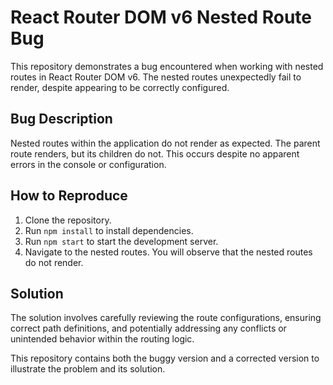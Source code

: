 # React Router DOM v6 Nested Route Bug

This repository demonstrates a bug encountered when working with nested routes in React Router DOM v6.  The nested routes unexpectedly fail to render, despite appearing to be correctly configured.

## Bug Description
Nested routes within the application do not render as expected. The parent route renders, but its children do not. This occurs despite no apparent errors in the console or configuration.

## How to Reproduce
1. Clone the repository.
2. Run `npm install` to install dependencies.
3. Run `npm start` to start the development server.
4. Navigate to the nested routes.  You will observe that the nested routes do not render.

## Solution
The solution involves carefully reviewing the route configurations, ensuring correct path definitions, and potentially addressing any conflicts or unintended behavior within the routing logic.

This repository contains both the buggy version and a corrected version to illustrate the problem and its solution.